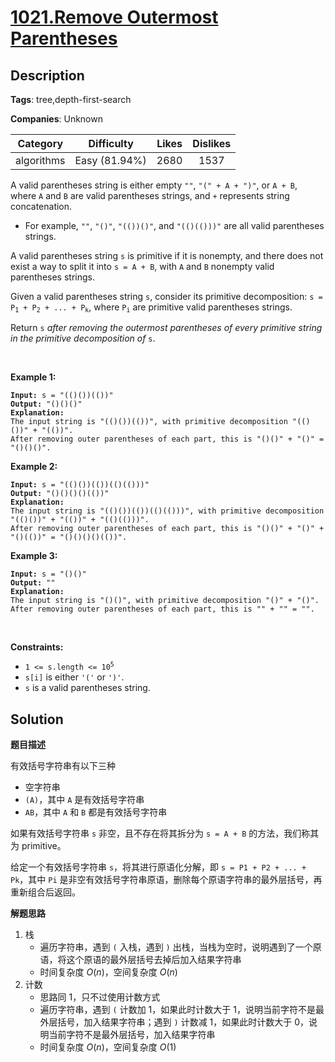 # [1021.Remove Outermost Parentheses](https://leetcode.com/problems/remove-outermost-parentheses/description/)

## Description

**Tags**: tree,depth-first-search

**Companies**: Unknown

|  Category  |  Difficulty   | Likes | Dislikes |
| :--------: | :-----------: | :---: | :------: |
| algorithms | Easy (81.94%) | 2680  |   1537   |

<p>A valid parentheses string is either empty <code>&quot;&quot;</code>, <code>&quot;(&quot; + A + &quot;)&quot;</code>, or <code>A + B</code>, where <code>A</code> and <code>B</code> are valid parentheses strings, and <code>+</code> represents string concatenation.</p>
<ul>
  <li>For example, <code>&quot;&quot;</code>, <code>&quot;()&quot;</code>, <code>&quot;(())()&quot;</code>, and <code>&quot;(()(()))&quot;</code> are all valid parentheses strings.</li>
</ul>
<p>A valid parentheses string <code>s</code> is primitive if it is nonempty, and there does not exist a way to split it into <code>s = A + B</code>, with <code>A</code> and <code>B</code> nonempty valid parentheses strings.</p>
<p>Given a valid parentheses string <code>s</code>, consider its primitive decomposition: <code>s = P<sub>1</sub> + P<sub>2</sub> + ... + P<sub>k</sub></code>, where <code>P<sub>i</sub></code> are primitive valid parentheses strings.</p>
<p>Return <code>s</code> <em>after removing the outermost parentheses of every primitive string in the primitive decomposition of </em><code>s</code>.</p>
<p>&nbsp;</p>
<p><strong class="example">Example 1:</strong></p>
<pre><code><strong>Input:</strong> s = &quot;(()())(())&quot;
<strong>Output:</strong> &quot;()()()&quot;
<strong>Explanation:</strong>
The input string is &quot;(()())(())&quot;, with primitive decomposition &quot;(()())&quot; + &quot;(())&quot;.
After removing outer parentheses of each part, this is &quot;()()&quot; + &quot;()&quot; = &quot;()()()&quot;.</code></pre>
<p><strong class="example">Example 2:</strong></p>
<pre><code><strong>Input:</strong> s = &quot;(()())(())(()(()))&quot;
<strong>Output:</strong> &quot;()()()()(())&quot;
<strong>Explanation:</strong>
The input string is &quot;(()())(())(()(()))&quot;, with primitive decomposition &quot;(()())&quot; + &quot;(())&quot; + &quot;(()(()))&quot;.
After removing outer parentheses of each part, this is &quot;()()&quot; + &quot;()&quot; + &quot;()(())&quot; = &quot;()()()()(())&quot;.</code></pre>
<p><strong class="example">Example 3:</strong></p>
<pre><code><strong>Input:</strong> s = &quot;()()&quot;
<strong>Output:</strong> &quot;&quot;
<strong>Explanation:</strong>
The input string is &quot;()()&quot;, with primitive decomposition &quot;()&quot; + &quot;()&quot;.
After removing outer parentheses of each part, this is &quot;&quot; + &quot;&quot; = &quot;&quot;.</code></pre>
<p>&nbsp;</p>
<p><strong>Constraints:</strong></p>
<ul>
  <li><code>1 &lt;= s.length &lt;= 10<sup>5</sup></code></li>
  <li><code>s[i]</code> is either <code>&#39;(&#39;</code> or <code>&#39;)&#39;</code>.</li>
  <li><code>s</code> is a valid parentheses string.</li>
</ul>

## Solution

**题目描述**

有效括号字符串有以下三种

- 空字符串
- `(A)`，其中 `A` 是有效括号字符串
- `AB`，其中 `A` 和 `B` 都是有效括号字符串

如果有效括号字符串 `s` 非空，且不存在将其拆分为 `s = A + B` 的方法，我们称其为 primitive。

给定一个有效括号字符串 `s`，将其进行原语化分解，即 `s = P1 + P2 + ... + Pk`，其中 `Pi` 是非空有效括号字符串原语，删除每个原语字符串的最外层括号，再重新组合后返回。

**解题思路**

1. 栈
   - 遍历字符串，遇到 `(` 入栈，遇到 `)` 出栈，当栈为空时，说明遇到了一个原语，将这个原语的最外层括号去掉后加入结果字符串
   - 时间复杂度 $O(n)$，空间复杂度 $O(n)$
2. 计数
   - 思路同 1，只不过使用计数方式
   - 遍历字符串，遇到 `(` 计数加 1，如果此时计数大于 1，说明当前字符不是最外层括号，加入结果字符串；遇到 `)` 计数减 1，如果此时计数大于 0，说明当前字符不是最外层括号，加入结果字符串
   - 时间复杂度 $O(n)$，空间复杂度 $O(1)$

